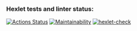 ### Hexlet tests and linter status:
[![Actions Status](https://github.com/Victoria-Borovik/frontend-project-11/actions/workflows/hexlet-check.yml/badge.svg)](https://github.com/Victoria-Borovik/frontend-project-11/actions)
[![Maintainability](https://api.codeclimate.com/v1/badges/20491e962fb3ef50820b/maintainability)](https://codeclimate.com/github/Victoria-Borovik/frontend-project-11/maintainability)
[![hexlet-check](https://github.com/Victoria-Borovik/frontend-project-11/actions/workflows/hexlet-check.yml/badge.svg)](https://github.com/Victoria-Borovik/frontend-project-11/actions/workflows/hexlet-check.yml)
